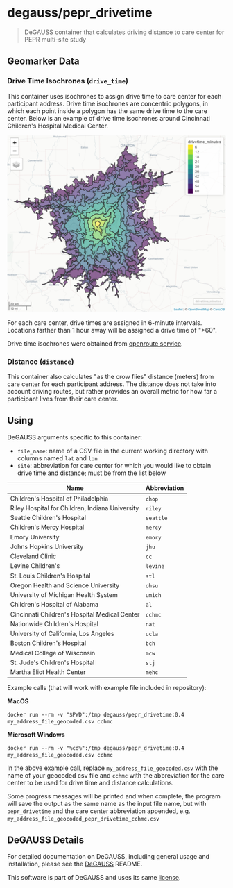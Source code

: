 # degauss/pepr_drivetime

> DeGAUSS container that calculates driving distance to care center for PEPR multi-site study

## Geomarker Data

### Drive Time Isochrones (`drive_time`)

This container uses isochrones to assign drive time to care center for each participant address.  Drive time isochrones are concentric polygons, in which each point inside a polygon has the same drive time to the care center. Below is an example of drive time isochrones around Cincinnati Children's Hospital Medical Center.

![](figs/cchmc_isochrones_fig.png)

For each care center, drive times are assigned in 6-minute intervals.  Locations farther than 1 hour away will be assigned a drive time of ">60".

Drive time isochrones were obtained from [openroute service](https://maps.openrouteservice.org/reach?n1=38.393339&n2=-95.339355&n3=5&b=0&i=0&j1=30&j2=15&k1=en-US&k2=km).

### Distance (`distance`)

This container also calculates "as the crow flies" distance (meters) from care center for each participant address. The distance does not take into account driving routes, but rather provides an overall metric for how far a participant lives from their care center.

## Using

DeGAUSS arguments specific to this container:

- `file_name`: name of a CSV file in the current working directory with columns named `lat` and `lon`
- `site`: abbreviation for care center for which you would like to obtain drive time and distance; must be from the list below

| **Name** |  **Abbreviation** |
|--------------------|-------------------|
Children's Hospital of Philadelphia | `chop` 
Riley Hospital for Children, Indiana University | `riley`
Seattle Children's Hospital | `seattle`
Children's Mercy Hospital | `mercy`
Emory University | `emory`
Johns Hopkins University | `jhu`
Cleveland Clinic | `cc`
Levine Children's | `levine`
St. Louis Children's Hospital | `stl`
Oregon Health and Science University | `ohsu`
University of Michigan Health System | `umich`
Children's Hospital of Alabama | `al`
Cincinnati Children's Hospital Medical Center | `cchmc`
Nationwide Children's Hospital | `nat`
University of California, Los Angeles | `ucla`
Boston Children's Hospital | `bch`
Medical College of Wisconsin | `mcw`
St. Jude's Children's Hospital | `stj`
Martha Eliot Health Center | `mehc`

Example calls (that will work with example file included in repository):

**MacOS**

```
docker run --rm -v "$PWD":/tmp degauss/pepr_drivetime:0.4 my_address_file_geocoded.csv cchmc
```

**Microsoft Windows**

```
docker run --rm -v "%cd%":/tmp degauss/pepr_drivetime:0.4 my_address_file_geocoded.csv cchmc
```

In the above example call, replace `my_address_file_geocoded.csv` with the name of your geocoded csv file and `cchmc` with the abbreviation for the care center to be used for drive time and distance calculations.

Some progress messages will be printed and when complete, the program will save the output as the same name as the input file name, but with `pepr_drivetime` and the care center abbreviation appended, e.g. `my_address_file_geocoded_pepr_drivetime_cchmc.csv`

## DeGAUSS Details

For detailed documentation on DeGAUSS, including general usage and installation, please see the [DeGAUSS](https://github.com/cole-brokamp/DeGAUSS) README.

This software is part of DeGAUSS and uses its same [license](https://github.com/cole-brokamp/DeGAUSS/blob/master/LICENSE.txt).
